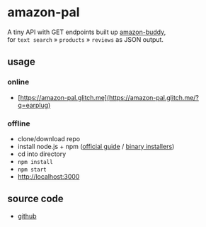 # amazon-pal

A tiny API with GET endpoints built up [amazon-buddy](https://github.com/drawrowfly/amazon-product-api),  
for `text search` » `products` » `reviews` as JSON output.

## usage

### online
- [https://amazon-pal.glitch.me](https://amazon-pal.glitch.me/?q=earplug)

### offline
- clone/download repo
- install node.js + npm ([official guide](https://docs.npmjs.com/downloading-and-installing-node-js-and-npm) / [binary installers](https://nodejs.org/en/download/))
- cd into directory
- `npm install`
- `npm start`
- [http://localhost:3000](http://localhost:3000?q=cool)

## source code
- [github](https://github.com/ffd8/amazon-pal)